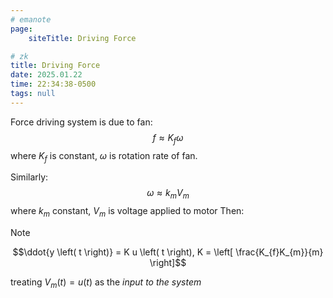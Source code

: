 ```yaml
---
# emanote
page:
    siteTitle: Driving Force

# zk
title: Driving Force
date: 2025.01.22
time: 22:34:38-0500
tags: null
---
```


Force driving system is due to fan:
$$f \approx K_{f} \omega$$ where $K_{f}$ is constant, $\omega$ is rotation rate of fan.

Similarly:
$$\omega \approx k_{m} V_{m}$$
where $k_{m}$ constant, $V_{m}$ is voltage applied to motor
Then:

> [!NOTE]
> $$\ddot{y \left( t \right)} = K u \left( t \right), K = \left[ \frac{K_{f}K_{m}}{m} \right]$$

treating $V_{m}\left(t\right) = u\left(t\right)$ as the *input to the system*
